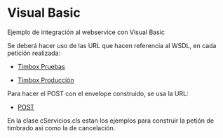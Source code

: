 # Visual Basic
Ejemplo de integración al webservice con Visual Basic

Se deberá hacer uso de las URL que hacen referencia al WSDL, en cada petición realizada:

- [Timbox Pruebas](https://staging.ws.timbox.com.mx/timbrado/wsdl)

- [Timbox Producción](https://sistema.timbox.com.mx/timbrado/wsdl)

Para hacer el POST con el envelope construido, se usa la URL:

- [POST](https://staging.ws.timbox.com.mx/timbrado/action)


En la clase cServicios.cls estan los ejemplos para construir la petión de timbrado asi como la de cancelación.


